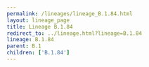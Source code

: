 ```yaml
---
permalink: /lineages/lineage_B.1.84.html
layout: lineage_page
title: Lineage B.1.84
redirect_to: ../lineage.html?lineage=B.1.84
lineage: B.1.84
parent: B.1
children: ['B.1.84']
---
```

